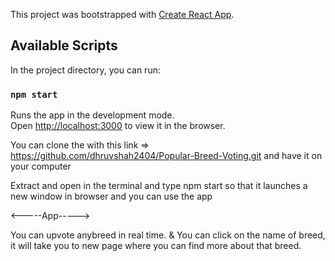 This project was bootstrapped with [Create React App](https://github.com/facebook/create-react-app).

## Available Scripts

In the project directory, you can run:

### `npm start`

Runs the app in the development mode.<br />
Open [http://localhost:3000](http://localhost:3000) to view it in the browser.

You can clone the with this link => https://github.com/dhruvshah2404/Popular-Breed-Voting.git
and have it on your computer 

Extract and open in the terminal and type npm start so that it launches a new window in browser and you can use the app

<-----App----->

You can upvote anybreed in real time.
& You can click on the name of breed, it will take you to new page where you can find more about that breed.

